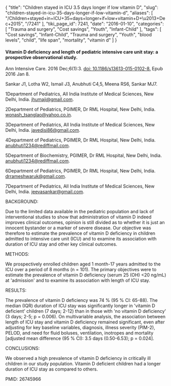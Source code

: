 {
    "title": "Children stayed in ICU 3.5 days longer if low vitamin D",
    "slug": "children-stayed-in-icu-35-days-longer-if-low-vitamin-d",
    "aliases": [
        "/Children+stayed+in+ICU+35+days+longer+if+low+vitamin+D+\u2013+Dec+2015",
        "/7241"
    ],
    "tiki_page_id": 7241,
    "date": "2016-01-10",
    "categories": [
        "Trauma and surgery",
        "Cost savings",
        "Youth",
        "Infant-Child"
    ],
    "tags": [
        "Cost savings",
        "Infant-Child",
        "Trauma and surgery",
        "Youth",
        "blood levels",
        "child",
        "life span",
        "mortality",
        "vitamin d"
    ]
}


#### Vitamin D deficiency and length of pediatric intensive care unit stay: a prospective observational study.

Ann Intensive Care. 2016 Dec;6(1):3. [doi: 10.1186/s13613-015-0102-8.](https://doi.org/10.1186/s13613-015-0102-8.) Epub 2016 Jan 8.

Sankar J1, Lotha W2, Ismail J3, Anubhuti C4,5, Meena RS6, Sankar MJ7.

1Department of Pediatrics, All India Institute of Medical Sciences, New Delhi, India. jhumaji@gmail.com.

2Department of Pediatrics, PGIMER, Dr RML Hospital, New Delhi, India. wonash_tsanglao@yahoo.co.in.

3Department of Pediatrics, All India Institute of Medical Sciences, New Delhi, India. javedisi86@gmail.com.

4Department of Pediatrics, PGIMER, Dr RML Hospital, New Delhi, India. anubhuti1234@rediffmail.com.

5Department of Biochemistry, PGIMER, Dr RML Hospital, New Delhi, India. anubhuti1234@rediffmail.com.

6Department of Pediatrics, PGIMER, Dr RML Hospital, New Delhi, India. drrameshwaruk@gmail.com.

7Department of Pediatrics, All India Institute of Medical Sciences, New Delhi, India. jeevasankar@gmail.com.

BACKGROUND:

Due to the limited data available in the pediatric population and lack of interventional studies to show that administration of vitamin D indeed improves clinical outcomes, opinion is still divided as to whether it is just an innocent bystander or a marker of severe disease. Our objective was therefore to estimate the prevalence of vitamin D deficiency in children admitted to intensive care unit (ICU) and to examine its association with duration of ICU stay and other key clinical outcomes.

METHODS:

We prospectively enrolled children aged 1 month-17 years admitted to the ICU over a period of 8 months (n = 101). The primary objectives were to estimate the prevalence of vitamin D deficiency (serum 25 (OH) <20 ng/mL) at 'admission' and to examine its association with length of ICU stay.

RESULTS:

The prevalence of vitamin D deficiency was 74 % (95 % CI: 65-88). The median (IQR) duration of ICU stay was significantly longer in 'vitamin D deficient' children (7 days; 2-12) than in those with 'no vitamin D deficiency' (3 days; 2-5; p = 0.006). On multivariable analysis, the association between length of ICU stay and vitamin D deficiency remained significant, even after adjusting for key baseline variables, diagnosis, illness severity (PIM-2), PELOD, and need for fluid boluses, ventilation, inotropes and mortality <span>[adjusted mean difference (95 % CI): 3.5 days (0.50-6.53); p = 0.024]</span>.

CONCLUSIONS:

We observed a high prevalence of vitamin D deficiency in critically ill children in our study population. Vitamin D deficient children had a longer duration of ICU stay as compared to others.

PMID: 26745966